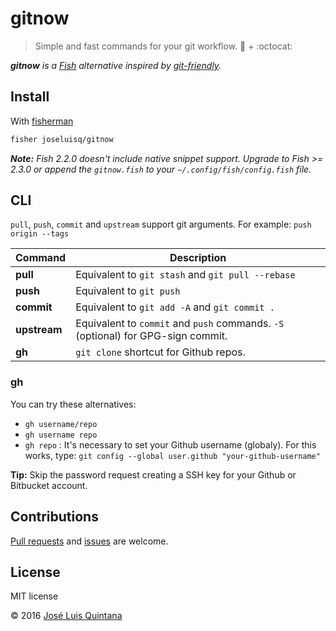 # gitnow
> Simple and fast commands for your git workflow. :tropical_fish: + :octocat:

_**gitnow** is a [Fish](https://fishshell.com/) alternative  inspired by [git-friendly](https://github.com/jamiew/git-friendly)._

## Install

With [fisherman](https://github.com/fisherman/fisherman)

```sh
fisher joseluisq/gitnow
```

*__Note:__ Fish 2.2.0 doesn't include native snippet support. Upgrade to Fish >= 2.3.0 or append the `gitnow.fish` to your `~/.config/fish/config.fish` file.*

## CLI

`pull`, `push`, `commit` and `upstream` support git arguments. For example: `push origin --tags`

Command | Description
--- | ---
**pull** | Equivalent to `git stash` and `git pull --rebase`
**push** | Equivalent to `git push`
**commit** | Equivalent to `git add -A` and `git commit .`
**upstream** | Equivalent to `commit` and `push` commands. `-S` (optional) for GPG-sign commit.
**gh** | `git clone` shortcut for Github repos.

### **gh**
You can try these alternatives:

- `gh username/repo`
- `gh username repo`
- `gh repo` : It's necessary to set your Github username (globaly). For this works, type: `git config --global user.github "your-github-username"`

**Tip:** Skip the password request creating a SSH key for your Github or Bitbucket account.

## Contributions

[Pull requests](https://github.com/joseluisq/gitnow/pulls) and [issues](https://github.com/joseluisq/gitnow/issues) are welcome.

## License
MIT license

© 2016 [José Luis Quintana](http://git.io/joseluisq)
